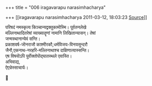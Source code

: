 +++
title = "006 iragavarapu narasimhacharya"

+++
[[iragavarapu narasimhacharya	2011-03-12, 18:03:23 [Source](https://groups.google.com/g/bvparishat/c/NKvy756UHgk)]]



परिषदं नमस्कृत्य किञ्चान्यद्वक्तुकामॊस्मि। पूर्वतनलेखे  
मल्लिनाथादितरेषां व्याख्यातॄणां नामानि लिखितान्यासन्। तेषां  
जन्मस्थानान्येवं सन्ति।  
प्रकाशवर्ष-जॊनराजौ काश्मीरकौ,धर्मविजय-विनयसुन्दरौ  
जैनौ,एकनाथ-नरहरि-मल्लिनाथाश्च दाक्षिणात्यास्सन्ति।  
एष विषयॊऽपि पुर्वॊक्तोपॊद्घातस्थले एवास्ति।  
अभिवाद्य,  
ऐएन्नेस्साचार्यः।



